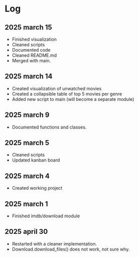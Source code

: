 # Log

## 2025 march 15

- Finished visualization
- Cleaned scripts
- Documented code
- Cleaned README.md
- Merged with main.

## 2025 march 14

- Created visualization of unwatched movies
- Created a collapsible table of top 5 movies per genre
- Added new script to main (will become a separate module)

## 2025 march 9

- Documented functions and classes.

## 2025 march 5

- Cleaned scripts
- Updated kanban board

## 2025 march 4

- Created working project

## 2025 march 1

- Finished imdb/download module

## 2025 april 30

- Restarted with a cleaner implementation.
- Download.download_files() does not work, not sure why.